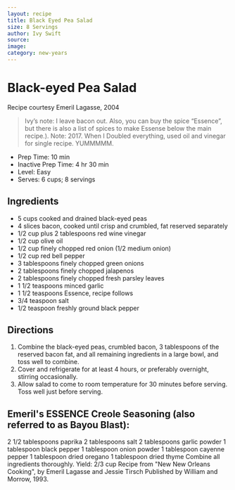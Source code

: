 ```yaml
---
layout: recipe
title: Black Eyed Pea Salad
size: 8 Servings
author: Ivy Swift
source:
image:
category: new-years
---
```


# Black-eyed Pea Salad

Recipe courtesy Emeril Lagasse, 2004

> Ivy’s note: I leave bacon out. Also, you can buy the spice “Essence”, but there is also a list of spices to make Essense below the main recipe.). Note: 2017. When I Doubled everything, used oil and vinegar for single recipe. YUMMMMM.

- Prep Time: 10 min
- Inactive Prep Time: 4 hr 30 min
- Level: Easy
- Serves: 6 cups; 8 servings

## Ingredients

- 5 cups cooked and drained black-eyed peas
- 4 slices bacon, cooked until crisp and crumbled, fat reserved separately
- 1/2 cup plus 2 tablespoons red wine vinegar
- 1/2 cup olive oil
- 1/2 cup finely chopped red onion (1/2 medium onion)
- 1/2 cup red bell pepper
- 3 tablespoons finely chopped green onions
- 2 tablespoons finely chopped jalapenos
- 2 tablespoons finely chopped fresh parsley leaves
- 1 1/2 teaspoons minced garlic
- 1 1/2 teaspoons Essence, recipe follows
- 3/4 teaspoon salt
- 1/2 teaspoon freshly ground black pepper

## Directions
1. Combine the black-eyed peas, crumbled bacon, 3 tablespoons of the reserved bacon fat, and all remaining ingredients in a large bowl, and toss well to combine.
1. Cover and refrigerate for at least 4 hours, or preferably overnight, stirring occasionally.
1. Allow salad to come to room temperature for 30 minutes before serving. Toss well just before serving.

## Emeril's ESSENCE Creole Seasoning (also referred to as Bayou Blast):
2 1/2 tablespoons paprika
2 tablespoons salt
2 tablespoons garlic powder
1 tablespoon black pepper
1 tablespoon onion powder
1 tablespoon cayenne pepper
1 tablespoon dried oregano
1 tablespoon dried thyme
Combine all ingredients thoroughly.
Yield: 2/3 cup
Recipe from "New New Orleans Cooking", by Emeril Lagasse and Jessie Tirsch
Published by William and Morrow, 1993.
